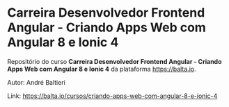 # Carreira Desenvolvedor Frontend Angular - Criando Apps Web com Angular 8 e Ionic 4

Repositório do curso **Carreira Desenvolvedor Frontend Angular - Criando Apps Web com Angular 8 e Ionic 4** da plataforma https://balta.io.

Autor: André Baltieri

Link: https://balta.io/cursos/criando-apps-web-com-angular-8-e-ionic-4
